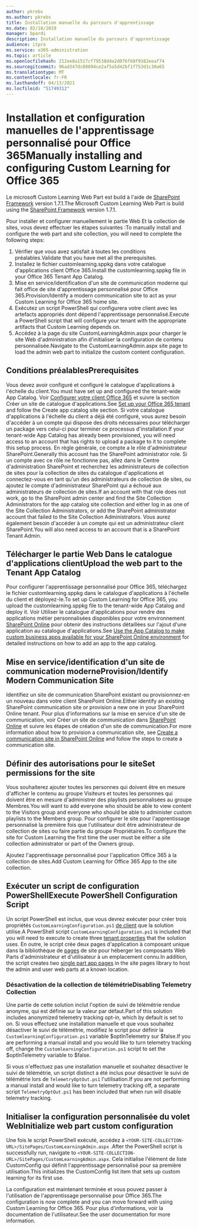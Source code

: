```yaml
---
author: pkrebs
ms.author: pkrebs
title: Installation manuelle du parcours d'apprentissage
ms.date: 02/18/2019
manager: bpardi
description: Installation manuelle du parcours d'apprentissage
audience: itpro
ms.service: o365-administration
ms.topic: article
ms.openlocfilehash: 212ee8a1517cf79538d4a2d076f60f9382eeaf74
ms.sourcegitcommit: 96ad347dc08694ce2af5a5d42bf1f753d1c30a65
ms.translationtype: MT
ms.contentlocale: fr-FR
ms.lasthandoff: 04/13/2021
ms.locfileid: "51749312"
---
```

# <a name="manually-installing-and-configuring-custom-learning-for-office-365"></a><span data-ttu-id="7591c-103">Installation et configuration manuelles de l'apprentissage personnalisé pour Office 365</span><span class="sxs-lookup"><span data-stu-id="7591c-103">Manually installing and configuring Custom Learning for Office 365</span></span>

<span data-ttu-id="7591c-104">Le microsoft Custom Learning Web Part est build à l'aide de [SharePoint Framework](/sharepoint/dev/spfx/sharepoint-framework-overview) version 1.7.1.</span><span class="sxs-lookup"><span data-stu-id="7591c-104">The Microsoft Custom Learning Web Part is build using the [SharePoint Framework](/sharepoint/dev/spfx/sharepoint-framework-overview) version 1.7.1.</span></span>

<span data-ttu-id="7591c-105">Pour installer et configurer manuellement le partie Web Et la collection de sites, vous devez effectuer les étapes suivantes :</span><span class="sxs-lookup"><span data-stu-id="7591c-105">To manually install and configure the web part and site collection, you will need to complete the following steps:</span></span>

1. <span data-ttu-id="7591c-106">Vérifier que vous avez satisfait à toutes les conditions préalables.</span><span class="sxs-lookup"><span data-stu-id="7591c-106">Validate that you have met all the prerequisites.</span></span>
1. <span data-ttu-id="7591c-107">Installez le fichier customlearning.sppkg dans votre catalogue d'applications client Office 365.</span><span class="sxs-lookup"><span data-stu-id="7591c-107">Install the customlearning.sppkg file in your Office 365 Tenant App Catalog.</span></span>
1. <span data-ttu-id="7591c-108">Mise en service/identification d'un site de communication moderne qui fait office de site d'apprentissage personnalisé pour Office 365.</span><span class="sxs-lookup"><span data-stu-id="7591c-108">Provision/Identify a modern communication site to act as your Custom Learning for Office 365 home site.</span></span>
1. <span data-ttu-id="7591c-109">Exécutez un script PowerShell qui configurera votre client avec les artefacts appropriés dont dépend l'apprentissage personnalisé.</span><span class="sxs-lookup"><span data-stu-id="7591c-109">Execute a PowerShell script that will configure your tenant with the appropriate artifacts that Custom Learning depends on.</span></span>
1. <span data-ttu-id="7591c-110">Accédez à la page du site CustomLearningAdmin.aspx pour charger le site Web d'administration afin d'initialiser la configuration de contenu personnalisée.</span><span class="sxs-lookup"><span data-stu-id="7591c-110">Navigate to the CustomLearningAdmin.aspx site page to load the admin web part to initialize the custom content configuration.</span></span>

## <a name="prerequisites"></a><span data-ttu-id="7591c-111">Conditions préalables</span><span class="sxs-lookup"><span data-stu-id="7591c-111">Prerequisites</span></span>

<span data-ttu-id="7591c-112">Vous devez avoir configuré et configuré le catalogue d'applications à l'échelle du client.</span><span class="sxs-lookup"><span data-stu-id="7591c-112">You must have set up and configured the tenant-wide App Catalog.</span></span> <span data-ttu-id="7591c-113">Voir [Configurer votre client Office 365](/sharepoint/dev/spfx/set-up-your-developer-tenant#create-app-catalog-site) et suivre la section Créer un site de catalogue d'applications.</span><span class="sxs-lookup"><span data-stu-id="7591c-113">See [Set up your Office 365 tenant](/sharepoint/dev/spfx/set-up-your-developer-tenant#create-app-catalog-site) and follow the Create app catalog site section.</span></span> <span data-ttu-id="7591c-114">Si votre catalogue d'applications à l'échelle du client a déjà été configuré, vous aurez besoin d'accéder à un compte qui dispose des droits nécessaires pour télécharger un package vers celui-ci pour terminer ce processus d'installation.</span><span class="sxs-lookup"><span data-stu-id="7591c-114">If your tenant-wide App Catalog has already been provisioned, you will need access to an account that has rights to upload a package to it to complete this setup process.</span></span> <span data-ttu-id="7591c-115">En règle générale, ce compte a le rôle d'administrateur SharePoint.</span><span class="sxs-lookup"><span data-stu-id="7591c-115">Generally this account has the SharePoint administrator role.</span></span> <span data-ttu-id="7591c-116">Si un compte avec ce rôle ne fonctionne pas, allez dans le Centre d'administration SharePoint et recherchez les administrateurs de collection de sites pour la collection de sites du catalogue d'applications et connectez-vous en tant qu'un des administrateurs de collection de sites, ou ajoutez le compte d'administrateur SharePoint qui a échoué aux administrateurs de collection de sites.</span><span class="sxs-lookup"><span data-stu-id="7591c-116">If an account with that role does not work, go to the SharePoint admin center and find the Site Collection Administrators for the app catalog site collection and either log in as one of the Site Collection Administrators, or add the SharePoint administrator account that failed to the Site Collection Administrators.</span></span> <span data-ttu-id="7591c-117">Vous aurez également besoin d'accéder à un compte qui est un administrateur client SharePoint.</span><span class="sxs-lookup"><span data-stu-id="7591c-117">You will also need access to an account that is a SharePoint Tenant Admin.</span></span>

## <a name="upload-the-web-part-to-the-tenant-app-catalog"></a><span data-ttu-id="7591c-118">Télécharger le partie Web Dans le catalogue d'applications client</span><span class="sxs-lookup"><span data-stu-id="7591c-118">Upload the web part to the Tenant App Catalog</span></span>

<span data-ttu-id="7591c-119">Pour configurer l'apprentissage personnalisé pour Office 365, téléchargez le fichier customlearning.sppkg dans le catalogue d'applications à l'échelle du client et déployez-le.</span><span class="sxs-lookup"><span data-stu-id="7591c-119">To set up Custom Learning for Office 365, you upload the customlearning.sppkg file to the tenant-wide App Catalog and deploy it.</span></span> <span data-ttu-id="7591c-120">Voir Utiliser le catalogue d'applications pour rendre des applications métier personnalisées disponibles pour votre environnement [SharePoint Online](/sharepoint/use-app-catalog) pour obtenir des instructions détaillées sur l'ajout d'une application au catalogue d'applications.</span><span class="sxs-lookup"><span data-stu-id="7591c-120">See [Use the App Catalog to make custom business apps available for your SharePoint Online environment](/sharepoint/use-app-catalog) for detailed instructions on how to add an app to the app catalog.</span></span>

## <a name="provisionidentify-modern-communication-site"></a><span data-ttu-id="7591c-121">Mise en service/identification d'un site de communication moderne</span><span class="sxs-lookup"><span data-stu-id="7591c-121">Provision/Identify Modern Communication Site</span></span>

<span data-ttu-id="7591c-122">Identifiez un site de communication SharePoint existant ou provisionnez-en un nouveau dans votre client SharePoint Online.</span><span class="sxs-lookup"><span data-stu-id="7591c-122">Either identify an existing SharePoint communication site or provision a new one in your SharePoint Online tenant.</span></span> <span data-ttu-id="7591c-123">Pour plus d'informations sur la mise en service d'un site de communication, voir Créer un site de communication dans [SharePoint Online](https://support.office.com/article/create-a-communication-site-in-sharepoint-online-7fb44b20-a72f-4d2c-9173-fc8f59ba50eb) et suivre les étapes de création d'un site de communication.</span><span class="sxs-lookup"><span data-stu-id="7591c-123">For more information about how to provision a communication site, see [Create a communication site in SharePoint Online](https://support.office.com/article/create-a-communication-site-in-sharepoint-online-7fb44b20-a72f-4d2c-9173-fc8f59ba50eb) and follow the steps to create a communication site.</span></span>

## <a name="set-permissions-for-the-site"></a><span data-ttu-id="7591c-124">Définir des autorisations pour le site</span><span class="sxs-lookup"><span data-stu-id="7591c-124">Set permissions for the site</span></span>

<span data-ttu-id="7591c-125">Vous souhaiterez ajouter toutes les personnes qui doivent être en mesure d'afficher le contenu au groupe Visiteurs et toutes les personnes qui doivent être en mesure d'administrer des playlists personnalisées au groupe Membres.</span><span class="sxs-lookup"><span data-stu-id="7591c-125">You will want to add everyone who should be able to view content to the Visitors group and everyone who should be able to administer custom playlists to the Members group.</span></span> <span data-ttu-id="7591c-126">Pour configurer le site pour l'apprentissage personnalisé la première fois que l'utilisateur doit être administrateur de collection de sites ou faire partie du groupe Propriétaires.</span><span class="sxs-lookup"><span data-stu-id="7591c-126">To configure the site for Custom Learning the first time the user must be either a site collection administrator or part of the Owners group.</span></span>

<span data-ttu-id="7591c-127">Ajoutez l'apprentissage personnalisé pour l'application Office 365 à la collection de sites.</span><span class="sxs-lookup"><span data-stu-id="7591c-127">Add Custom Learning for Office 365 App to the site collection.</span></span>

## <a name="execute-powershell-configuration-script"></a><span data-ttu-id="7591c-128">Exécuter un script de configuration PowerShell</span><span class="sxs-lookup"><span data-stu-id="7591c-128">Execute PowerShell Configuration Script</span></span>

<span data-ttu-id="7591c-129">Un script PowerShell est inclus, que vous devrez exécuter pour créer trois propriétés `CustomLearningConfiguration.ps1` [de client](/sharepoint/dev/spfx/tenant-properties) que la solution utilise.</span><span class="sxs-lookup"><span data-stu-id="7591c-129">A PowerShell script `CustomLearningConfiguration.ps1` is included that you will need to execute to create three [tenant properties](/sharepoint/dev/spfx/tenant-properties) that the solution uses.</span></span> <span data-ttu-id="7591c-130">En outre, le script crée deux pages d'application à composant unique dans la bibliothèque de [pages](/sharepoint/dev/spfx/web-parts/single-part-app-pages) de site pour héberger les composants Web Parts d'administrateur et d'utilisateur à un emplacement connu.</span><span class="sxs-lookup"><span data-stu-id="7591c-130">In addition, the script creates two [single part app pages](/sharepoint/dev/spfx/web-parts/single-part-app-pages) in the site pages library to host the admin and user web parts at a known location.</span></span>

### <a name="disabling-telemetry-collection"></a><span data-ttu-id="7591c-131">Désactivation de la collection de télémétrie</span><span class="sxs-lookup"><span data-stu-id="7591c-131">Disabling Telemetry Collection</span></span>

<span data-ttu-id="7591c-132">Une partie de cette solution inclut l'option de suivi de télémétrie rendue anonyme, qui est définie sur la valeur par défaut.</span><span class="sxs-lookup"><span data-stu-id="7591c-132">Part of this solution includes anonymized telemetry tracking opt-in, which by default is set to on.</span></span> <span data-ttu-id="7591c-133">Si vous effectuez une installation manuelle et que vous souhaitez désactiver le suivi de télémétrie, modifiez le script pour définir la `CustomlearningConfiguration.ps1` variable $optInTelemetry sur $false.</span><span class="sxs-lookup"><span data-stu-id="7591c-133">If you are performing a manual install and you would like to turn telemetry tracking off, change the `CustomlearningConfiguration.ps1` script to set the $optInTelemetry variable to $false.</span></span>

<span data-ttu-id="7591c-134">Si vous n'effectuez pas une installation manuelle et souhaitez désactiver le suivi de télémétrie, un script distinct a été inclus pour désactiver le suivi de télémétrie lors de `TelemetryOptOut.ps1` l'utilisation.</span><span class="sxs-lookup"><span data-stu-id="7591c-134">If you are not performing a manual install and would like to turn telemetry tracking off, a separate script `TelemetryOptOut.ps1` has been included that when run will disable telemetry tracking.</span></span>

## <a name="initialize-web-part-custom-configuration"></a><span data-ttu-id="7591c-135">Initialiser la configuration personnalisée du volet Web</span><span class="sxs-lookup"><span data-stu-id="7591c-135">Initialize web part custom configuration</span></span>

<span data-ttu-id="7591c-136">Une fois le script PowerShell exécuté, accédez à `<YOUR-SITE-COLLECTION-URL>/SitePages/CustomLearningAdmin.aspx` .</span><span class="sxs-lookup"><span data-stu-id="7591c-136">After the PowerShell script is successfully run, navigate to `<YOUR-SITE-COLLECTION-URL>/SitePages/CustomLearningAdmin.aspx`.</span></span> <span data-ttu-id="7591c-137">Cela initialise l'élément de liste CustomConfig qui définit l'apprentissage personnalisé pour sa première utilisation.</span><span class="sxs-lookup"><span data-stu-id="7591c-137">This initializes the CustomConfig list item that sets up custom learning for its first use.</span></span>

<span data-ttu-id="7591c-138">La configuration est maintenant terminée et vous pouvez passer à l'utilisation de l'apprentissage personnalisé pour Office 365.</span><span class="sxs-lookup"><span data-stu-id="7591c-138">The configuration is now complete and you can move forward with using Custom Learning for Office 365.</span></span> <span data-ttu-id="7591c-139">Pour plus d'informations, voir la documentation de l'utilisateur.</span><span class="sxs-lookup"><span data-stu-id="7591c-139">See the user documentation for more information.</span></span>
